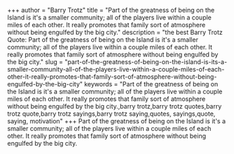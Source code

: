 +++
author = "Barry Trotz"
title = "Part of the greatness of being on the Island is it's a smaller community; all of the players live within a couple miles of each other. It really promotes that family sort of atmosphere without being engulfed by the big city."
description = "the best Barry Trotz Quote: Part of the greatness of being on the Island is it's a smaller community; all of the players live within a couple miles of each other. It really promotes that family sort of atmosphere without being engulfed by the big city."
slug = "part-of-the-greatness-of-being-on-the-island-is-its-a-smaller-community-all-of-the-players-live-within-a-couple-miles-of-each-other-it-really-promotes-that-family-sort-of-atmosphere-without-being-engulfed-by-the-big-city"
keywords = "Part of the greatness of being on the Island is it's a smaller community; all of the players live within a couple miles of each other. It really promotes that family sort of atmosphere without being engulfed by the big city.,barry trotz,barry trotz quotes,barry trotz quote,barry trotz sayings,barry trotz saying,quotes, sayings,quote, saying, motivation"
+++
Part of the greatness of being on the Island is it's a smaller community; all of the players live within a couple miles of each other. It really promotes that family sort of atmosphere without being engulfed by the big city.
